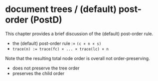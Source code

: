 
# document trees / (default) post-order (PostD)

This chapter provides a brief discussion of the (default) post-order rule.

* the (default) post-order rule := `(c × n × s)`
* `trace(n) := trace(fc) × ... × trace(lc) × n`

Note that the resulting total node order is overall not order-preserving.

* does not preserve the tree order
* preserves the child order

